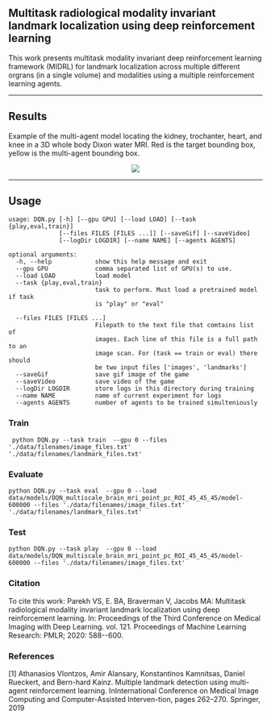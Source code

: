 ## Multitask radiological modality invariant landmark localization using deep reinforcement learning

This work presents multitask modality invariant deep reinforcement learning framework (MIDRL) for landmark localization across multiple different orgrans (in a single volume) and modalities using a multiple reinforcement learning agents. 

---
## Results
Example of the multi-agent model locating the kidney, trochanter, heart, and knee in a 3D whole body Dixon water MRI. Red is the target bounding box, yellow is the multi-agent bounding box.


<p align="center">
<img src="./images/normal6_W.gif">
</p>

---


## Usage
```
usage: DQN.py [-h] [--gpu GPU] [--load LOAD] [--task {play,eval,train}]
              [--files FILES [FILES ...]] [--saveGif] [--saveVideo]
              [--logDir LOGDIR] [--name NAME] [--agents AGENTS]

optional arguments:
  -h, --help            show this help message and exit
  --gpu GPU             comma separated list of GPU(s) to use.
  --load LOAD           load model
  --task {play,eval,train}
                        task to perform. Must load a pretrained model if task
                        is "play" or "eval"
 
  --files FILES [FILES ...]
                        Filepath to the text file that comtains list of
                        images. Each line of this file is a full path to an
                        image scan. For (task == train or eval) there should
                        be two input files ['images', 'landmarks']
  --saveGif             save gif image of the game
  --saveVideo           save video of the game
  --logDir LOGDIR       store logs in this directory during training
  --name NAME           name of current experiment for logs
  --agents AGENTS       number of agents to be trained simulteniously 
```

### Train
```
 python DQN.py --task train  --gpu 0 --files './data/filenames/image_files.txt' './data/filenames/landmark_files.txt'
```

### Evaluate
```
python DQN.py --task eval  --gpu 0 --load data/models/DQN_multiscale_brain_mri_point_pc_ROI_45_45_45/model-600000 --files './data/filenames/image_files.txt' './data/filenames/landmark_files.txt'
```

### Test
```
python DQN.py --task play  --gpu 0 --load data/models/DQN_multiscale_brain_mri_point_pc_ROI_45_45_45/model-600000 --files './data/filenames/image_files.txt'
```

### Citation 
To cite this work:
Parekh VS, E. BA, Braverman V, Jacobs MA: Multitask radiological modality invariant landmark localization using deep reinforcement learning. In: Proceedings of the Third Conference on Medical Imaging with Deep Learning. vol. 121. Proceedings of Machine Learning Research: PMLR; 2020: 588--600.

### References
[1] Athanasios Vlontzos, Amir Alansary, Konstantinos Kamnitsas, Daniel Rueckert, and Bern-hard Kainz.  Multiple landmark detection using multi-agent reinforcement learning.  InInternational Conference on Medical Image Computing and Computer-Assisted Interven-tion, pages 262–270. Springer, 2019
